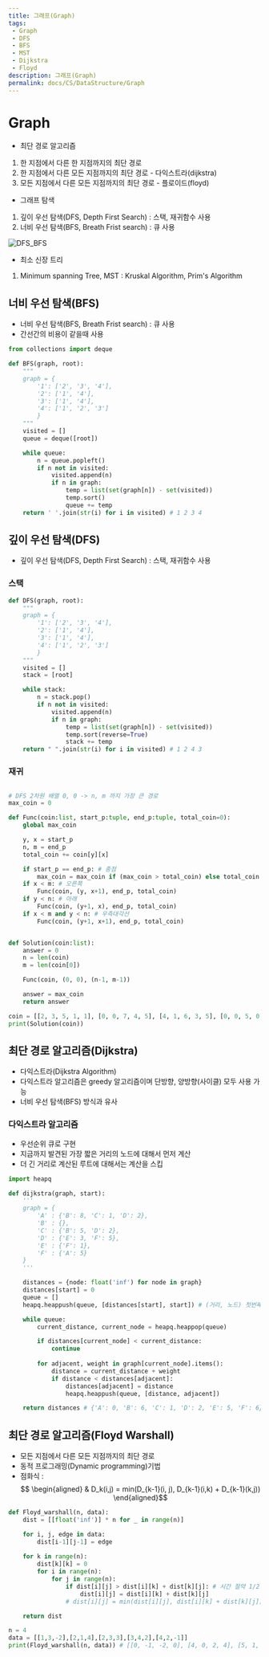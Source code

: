 ```yaml
---
title: 그래프(Graph)
tags: 
 - Graph
 - DFS
 - BFS
 - MST
 - Dijkstra
 - Floyd
description: 그래프(Graph)
permalink: docs/CS/DataStructure/Graph
---
```


# Graph

- 최단 경로 알고리즘

1. 한 지점에서 다른 한 지점까지의 최단 경로
2. 한 지점에서 다른 모든 지점까지의 최단 경로 - 다익스트라(dijkstra)
3. 모든 지점에서 다른 모든 지점까지의 최단 경로 - 플로이드(floyd)

- 그래프 탐색

1. 깊이 우선 탐색(DFS, Depth First Search) : 스택, 재귀함수 사용
2. 너비 우선 탐색(BFS, Breath Frist search) : 큐 사용

![DFS_BFS](https://user-images.githubusercontent.com/76420201/124084659-2ff72480-da8a-11eb-8a87-9dfa8920323a.gif)

- 최소 신장 트리

1. Minimum spanning Tree, MST : Kruskal Algorithm, Prim's Algorithm 


## 너비 우선 탐색(BFS)

- 너비 우선 탐색(BFS, Breath Frist search) : 큐 사용
- 간선간의 비용이 같을때 사용

```python
from collections import deque

def BFS(graph, root):
    """
    graph = {
        '1': ['2', '3', '4'], 
        '2': ['1', '4'], 
        '3': ['1', '4'], 
        '4': ['1', '2', '3']
        }
    """
    visited = []
    queue = deque([root])

    while queue:
        n = queue.popleft()
        if n not in visited:
            visited.append(n)
            if n in graph:
                temp = list(set(graph[n]) - set(visited))
                temp.sort()
                queue += temp
    return ' '.join(str(i) for i in visited) # 1 2 3 4
```


## 깊이 우선 탐색(DFS)

- 깊이 우선 탐색(DFS, Depth First Search) : 스택, 재귀함수 사용

### 스택
```python
def DFS(graph, root):
    """
    graph = {
        '1': ['2', '3', '4'], 
        '2': ['1', '4'], 
        '3': ['1', '4'], 
        '4': ['1', '2', '3']
        }
    """
    visited = []
    stack = [root]

    while stack:
        n = stack.pop()
        if n not in visited:
            visited.append(n)
            if n in graph:
                temp = list(set(graph[n]) - set(visited))
                temp.sort(reverse=True)
                stack += temp
    return " ".join(str(i) for i in visited) # 1 2 4 3
```


### 재귀
```python

# DFS 2차원 배열 0, 0 -> n, m 까지 가장 큰 경로
max_coin = 0

def Func(coin:list, start_p:tuple, end_p:tuple, total_coin=0):
    global max_coin

    y, x = start_p
    n, m = end_p
    total_coin += coin[y][x]

    if start_p == end_p: # 종점
        max_coin = max_coin if (max_coin > total_coin) else total_coin
    if x < m: # 오른쪽
        Func(coin, (y, x+1), end_p, total_coin)
    if y < n: # 아래
        Func(coin, (y+1, x), end_p, total_coin)
    if x < m and y < n: # 우측대각선
        Func(coin, (y+1, x+1), end_p, total_coin)


def Solution(coin:list):
    answer = 0
    n = len(coin)
    m = len(coin[0])

    Func(coin, (0, 0), (n-1, m-1))

    answer = max_coin
    return answer

coin = [[2, 3, 5, 1, 1], [0, 0, 7, 4, 5], [4, 1, 6, 3, 5], [0, 0, 5, 0, 1]]
print(Solution(coin))
```



## 최단 경로 알고리즘(Dijkstra)

- 다익스트라(Dijkstra Algorithm)
- 다익스트라 알고리즘은 greedy 알고리즘이며 단방향, 양방향(사이클) 모두 사용 가능
- 너비 우선 탐색(BFS) 방식과 유사

### 다익스트라 알고리즘

- 우선순위 큐로 구현
- 지금까지 발견된 가장 짧은 거리의 노드에 대해서 먼저 계산
- 더 긴 거리로 계산된 루트에 대해서는 계산을 스킵

```python
import heapq

def dijkstra(graph, start):
    '''
    graph = {
        'A' : {'B': 8, 'C': 1, 'D': 2},
        'B' : {},
        'C' : {'B': 5, 'D': 2},
        'D' : {'E': 3, 'F': 5},
        'E' : {'F': 1},
        'F' : {'A': 5}
    }
    '''

    distances = {node: float('inf') for node in graph}
    distances[start] = 0
    queue = []
    heapq.heappush(queue, [distances[start], start]) # (거리, 노드) 첫번째 값으로 정렬 됨(거리로 정렬이 됨)

    while queue:
        current_distance, current_node = heapq.heappop(queue)

        if distances[current_node] < current_distance:
            continue
        
        for adjacent, weight in graph[current_node].items():
            distance = current_distance + weight
            if distance < distances[adjacent]:
                distances[adjacent] = distance
                heapq.heappush(queue, [distance, adjacent])

    return distances # {'A': 0, 'B': 6, 'C': 1, 'D': 2, 'E': 5, 'F': 6}
```


## 최단 경로 알고리즘(Floyd Warshall)

- 모든 지점에서 다른 모든 지점까지의 최단 경로
- 동적 프로그래밍(Dynamic programming)기법
- 점화식 :
$$ \begin{aligned} & D_k(i,j) = min(D_{k-1}(i, j), D_{k-1}(i,k) + D_{k-1}(k,j)) \end{aligned}$$

```python
def Floyd_warshall(n, data):
    dist = [[float('inf')] * n for _ in range(n)]

    for i, j, edge in data:
        dist[i-1][j-1] = edge
        
    for k in range(n):
        dist[k][k] = 0
        for i in range(n):
            for j in range(n):
                if dist[i][j] > dist[i][k] + dist[k][j]: # 시간 절약 1/2
                    dist[i][j] = dist[i][k] + dist[k][j]
                # dist[i][j] = min(dist[i][j], dist[i][k] + dist[k][j])

    return dist

n = 4
data = [[1,3,-2],[2,1,4],[2,3,3],[3,4,2],[4,2,-1]]
print(Floyd_warshall(n, data)) # [[0, -1, -2, 0], [4, 0, 2, 4], [5, 1, 0, 2], [3, -1, 1, 0]]
```